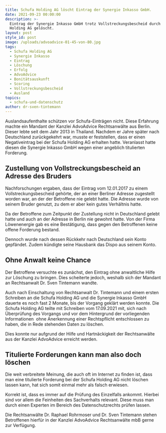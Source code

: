 ```yaml
---
title: Schufa Holding AG löscht Eintrag der Synergie Inkasso GmbH.
date: 2021-09-23 00:00:00
description: >-
  Eintrag der Synergie Inkasso GmbH trotz Vollstreckungsbescheid durch Schufa
  Holding AG gelöscht. 
layout: post
style_id: post
image: /uploads/advoadvice-01-45-von-80.jpg
tags:
  - Schufa Holding AG
  - Synergie Inkasso
  - Eintrag
  - Löschung
  - Erfolg
  - AdvoAdvice
  - Bonitätsauskunft
  - Scoring
  - Vollstreckungsbescheid
  - Ausland
topics:
  - schufa-und-datenschutz
author: dr-sven-tintemann
---
```

Auslandsaufenthalte schützen vor Schufa-Einträgen nicht. Diese Erfahrung machte ein Mandant der Kanzlei AdvoAdvice Rechtsanwälte aus Berlin. Dieser lebte seit dem Jahr 2013 in Thailand. Nachdem er Jahre später nach Deutschland zurückgekehrt war, musste er feststellen, dass er einen Negativeintrag bei der Schufa Holding AG erhalten hatte. Veranlasst hatte diesen die Synergie Inkasso GmbH wegen einer angeblich titulierten Forderung.&nbsp;

## Zustellung von Vollstreckungsbescheid an Adresse des Bruders

Nachforschungen ergaben, dass der Eintrag vom 12.01.2017 zu einem Vollstreckungsbescheid gehörte, der an einer Berliner Adresse zugestellt worden war, an der der Betroffene nie gelebt hatte. Die Adresse wurde von seinem Bruder genutzt, zu dem er aber kein gutes Verhältnis hatte.&nbsp;

Da der Betroffene zum Zeitpunkt der Zustellung nicht in Deutschland gelebt hatte und auch an der Adresse in Berlin nie gewohnt hatte. Von der Firma Löwenenergie gab es eine Bestätigung, dass gegen den Betroffenen keine offene Forderung bestand.&nbsp;

Dennoch wurde nach dessen Rückkehr nach Deutschland sein Konto gepfändet. Zudem kündigte seine Hausbank das Dispo aus seinem Konto.&nbsp;

## Ohne Anwalt keine Chance

Der Betroffene versuchte es zunächst, den Eintrag ohne anwaltliche Hilfe zur Löschung zu bringen. Dies scheiterte jedoch, weshalb sich der Mandant an Rechtsanwalt Dr. Sven Tintemann wandte.&nbsp;

Auch nach Einschaltung von Rechtsanwalt Dr. Tintemann und einem ersten Schreiben an die Schufa Holding AG und die Synergie Inkasso GmbH dauerte es noch fast 2 Monate, bis der Vorgang geklärt werden konnte. Die Schufa Holding AG teilte mit Schreiben vom 17.09.2021 mit, sich nach Überprüfung des Vorgangs und vor dem Hintergrund der vorliegenden Informationen&nbsp; ohne Anerkennung einer Rechtspflicht entschlossen zu haben, die in Rede stehenden Daten zu löschen.

Dies konnte nur aufgrund der Hilfe und Hartnäckigkeit der Rechtsanwälte aus der Kanzlei AdvoAdvice erreicht werden.&nbsp;

## Titulierte Forderungen kann man also doch löschen

Die weit verbreitete Meinung, die auch oft im Internet zu finden ist, dass man eine titulierte Forderung bei der Schufa Holding AG nicht löschen lassen kann, hat sich somit einmal mehr als falsch erwiesen.&nbsp;

Korrekt ist, dass es immer auf die Prüfung des Einzelfalls ankommt. Hierbei sind vor allem die Feinheiten des Sachverhalts relevant. Diese muss man durch einen Experten im Bereich des Datenschutzrechts prüfen lassen.&nbsp;

Die Rechtsanwälte Dr. Raphael Rohrmoser und Dr. Sven Tintemann stehen Betroffenen hierfür in der Kanzlei AdvoAdvice Rechtsanwälte mbB gerne zur Verfügung.&nbsp;
